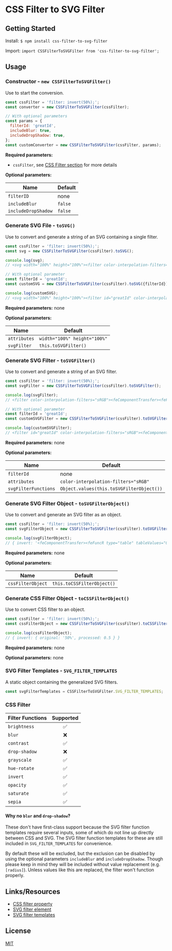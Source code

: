 # CSS Filter to SVG Filter

## Getting Started

Install: `$ npm install css-filter-to-svg-filter`

Import: `import CSSFilterToSVGFilter from 'css-filter-to-svg-filter';`

## Usage

### Constructor - `new CSSFilterToSVGFilter()`

Use to start the conversion.

```javascript
const cssFilter = 'filter: invert(50%);';
const converter = new CSSFilterToSVGFilter(cssFilter);

// With optional parameters
const params = {
  filterId: 'greatId',
  includeBlur: true,
  includeDropShadow: true,
};
const customConverter = new CSSFilterToSVGFilter(cssFilter, params);
```

**Required parameters:**

- `cssFilter`, see [CSS Filter section](#css-filter) for more details

**Optional parameters:**

|Name               |Default|
|-------------------|-------|
|`filterID`         |none   |
|`includeBlur`      |`false`|
|`includeDropShadow`|`false`|

### Generate SVG File - `toSVG()`

Use to convert and generate a string of an SVG containing a single filter.

```javascript
const cssFilter = 'filter: invert(50%);';
const svg = new CSSFilterToSVGFilter(cssFilter).toSVG();

console.log(svg);
// <svg width="100%" height="100%"><filter color-interpolation-filters="sRGB"><feComponentTransfer><feFuncR type="table" tableValues="0.5 0.5"/><feFuncG type="table" tableValues="0.5 0.5"/><feFuncB type="table" tableValues="0.5 0.5"/></feComponentTransfer></filter></svg>

// With optional parameter
const filterId = 'greatId';
const customSVG = new CSSFilterToSVGFilter(cssFilter).toSVG({filterId});

console.log(customSVG);
// <svg width="100%" height="100%"><filter id="greatId" color-interpolation-filters="sRGB"><feComponentTransfer><feFuncR type="table" tableValues="0.5 0.5"/><feFuncG type="table" tableValues="0.5 0.5"/><feFuncB type="table" tableValues="0.5 0.5"/></feComponentTransfer></filter></svg>
```

**Required parameters:** none

**Optional parameters:**

|Name                |Default                     |
|--------------------|----------------------------|
|`attributes`        |`width="100%" height="100%"`|
|`svgFilter`         |`this.toSVGFilter()`        |

### Generate SVG Filter - `toSVGFilter()`

Use to convert and generate a string of an SVG filter.

```javascript
const cssFilter = 'filter: invert(50%);';
const svgFilter = new CSSFilterToSVGFilter(cssFilter).toSVGFilter();

console.log(svgFilter);
// <filter color-interpolation-filters="sRGB"><feComponentTransfer><feFuncR type="table" tableValues="0.5 0.5"/><feFuncG type="table" tableValues="0.5 0.5"/><feFuncB type="table" tableValues="0.5 0.5"/></feComponentTransfer></filter>

// With optional parameter
const filterId = 'greatId';
const customSVGFilter = new CSSFilterToSVGFilter(cssFilter).toSVGFilter({filterId});

console.log(customSVGFilter);
// <filter id="greatId" color-interpolation-filters="sRGB"><feComponentTransfer><feFuncR type="table" tableValues="0.5 0.5"/><feFuncG type="table" tableValues="0.5 0.5"/><feFuncB type="table" tableValues="0.5 0.5"/></feComponentTransfer></filter>
```

**Required parameters:** none

**Optional parameters:**

|Name                |Default                                  |
|--------------------|-----------------------------------------|
|`filterId`          |none                                     |
|`attributes`        |`color-interpolation-filters="sRGB"`     |
|`svgFilterFunctions`|`Object.values(this.toSVGFilterObject())`|

### Generate SVG Filter Object - `toSVGFilterObject()`

Use to convert and generate an SVG filter as an object.

```javascript
const cssFilter = 'filter: invert(50%);';
const svgFilterObject = new CSSFilterToSVGFilter(cssFilter).toSVGFilterObject();

console.log(svgFilterObject);
// { invert: '<feComponentTransfer><feFuncR type="table" tableValues="0.5 0.5"/><feFuncG type="table" tableValues="0.5 0.5"/><feFuncB type="table" tableValues="0.5 0.5"/></feComponentTransfer>' }
```

**Required parameters:** none

**Optional parameters:**

|Name             |Default                   |
|-----------------|--------------------------|
|`cssFilterObject`|`this.toCSSFilterObject()`|

### Generate CSS Filter Object - `toCSSFilterObject()`

Use to convert CSS filter to an object.

```javascript
const cssFilter = 'filter: invert(50%);';
const cssFilterObject = new CSSFilterToSVGFilter(cssFilter).toCSSFilterObject();

console.log(cssFilterObject);
// { invert: { original: '50%', processed: 0.5 } }
```

**Required parameters:** none

**Optional parameters:** none

### SVG Filter Templates - `SVG_FILTER_TEMPLATES`

A static object containing the generalized SVG filters.

```javascript
const svgFilterTemplates = CSSFilterToSVGFilter.SVG_FILTER_TEMPLATES;
```

### CSS Filter

|Filter Functions|Supported|
|----------------|:-------:|
|`brightness`    |✅       |
|`blur`          |❌       |
|`contrast`      |✅       |
|`drop-shadow`   |❌       |
|`grayscale`     |✅       |
|`hue-rotate`    |✅       |
|`invert`        |✅       |
|`opacity`       |✅       |
|`saturate`      |✅       |
|`sepia`         |✅       |

#### Why no `blur` and `drop-shadow`?

These don't have first-class support because the SVG filter function templates require several inputs, some of which do not line up directly between CSS and SVG. The SVG filter function templates for these are still included in `SVG_FILTER_TEMPLATES` for convenience.

By default these will be excluded, but the exclusion can be disabled by using the optional parameters `includeBlur` and `includeDropShadow`. Though please keep in mind they will be included without value replacement (e.g. `[radius]`). Unless values like this are replaced, the filter won't function properly.

## Links/Resources

- [CSS filter property](https://developer.mozilla.org/en-US/docs/Web/CSS/filter)
- [SVG filter element](https://developer.mozilla.org/en-US/docs/Web/SVG/Element/filter)
- [SVG filter templates](https://www.w3.org/TR/filter-effects-1/#FilterPrimitiveRepresentation)

## License

[MIT](LICENSE)

